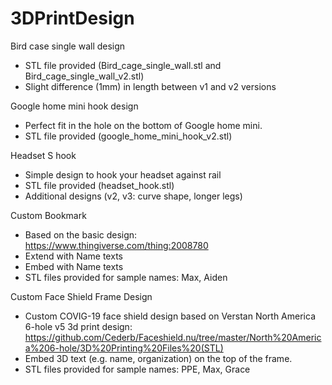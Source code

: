 # 3DPrintDesign

Bird case single wall design
- STL file provided (Bird_cage_single_wall.stl and Bird_cage_single_wall_v2.stl)
- Slight difference (1mm) in length between v1 and v2 versions

Google home mini hook design
- Perfect fit in the hole on the bottom of Google home mini.
- STL file provided (google_home_mini_hook_v2.stl)

Headset S hook
- Simple design to hook your headset against  rail
- STL file provided (headset_hook.stl)
- Additional designs (v2, v3: curve shape, longer legs)

Custom Bookmark
- Based on the basic design:  
https://www.thingiverse.com/thing:2008780
- Extend with Name texts
- Embed with Name texts
- STL files provided for sample names:  Max, Aiden

Custom Face Shield Frame Design
- Custom COVIG-19 face shield design based on Verstan North America 6-hole v5 3d print design: https://github.com/Cederb/Faceshield.nu/tree/master/North%20America%206-hole/3D%20Printing%20Files%20(STL)
- Embed 3D text (e.g. name, organization) on the top of the frame.
- STL files provided for sample names:  PPE, Max, Grace
